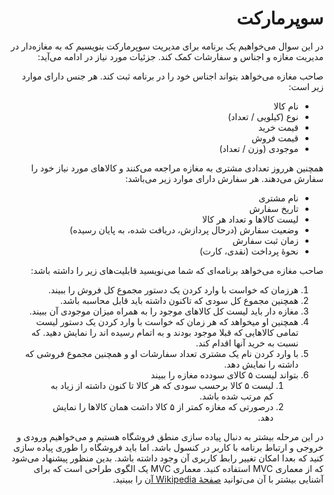 <div dir="rtl">

# سوپرمارکت
در این سوال می‌خواهیم یک برنامه برای مدیریت سوپرمارکت بنویسیم که به مغازه‌دار در مدیریت مغازه و اجناس و سفارشات کمک کند. جزئیات مورد نیاز در ادامه می‌آید:

 صاحب مغازه می‌خواهد بتواند اجناس خود را در برنامه ثبت کند. هر جنس دارای موارد زیر است:
- نام کالا
- نوع (کیلویی / تعداد)
- قیمت خرید
- قیمت فروش
- موجودی (وزن / تعداد)

همچنین هرروز تعدادی مشتری به مغازه مراجعه می‌کنند و کالاهای مورد نیاز خود را سفارش می‌دهند. هر سفارش دارای موارد زیر می‌باشد:
- نام مشتری
- تاریخ سفارش
- لیست کالاها و تعداد هر کالا
- وضعیت سفارش (درحال پردازش، دریافت شده، به پایان رسیده)
- زمان ثبت سفارش
- نحوهٔ پرداخت (نقدی، کارت)

صاحب مغازه می‌خواهد برنامه‌ای که شما می‌نویسید قابلیت‌های زیر را داشته باشد:
1. هرزمان که خواست با وارد کردن یک دستور مجموع کل فروش را ببیند.
2. همچنین مجموع کل سودی که تاکنون داشته باید قابل محاسبه باشد.
3. مغازه دار باید لیست کل کالا‌های موجود را به همراه میزان موجودی آن ببیند.
4. همچنین او میخواهد که هر زمان که خواست با وارد کردن یک دستور لیست تمامی کالاهایی که قبلا موجود بودند و به اتمام رسیده اند را نمایش دهید. که نسبت به خرید آنها اقدام کند.
5. با وارد کردن نام یک مشتری تعداد سفارشات او و همچنین مجموع فروشی که داشته را نمایش دهد.
6. بتواند لیست ۵ کالای سودده مغازه را ببیند
   1. لیست ۵ کالا برحسب سودی که هر کالا تا کنون داشته از زیاد به کم مرتب شده باشد.
   2. درصورتی که مغازه کمتر از ۵ کالا داشت همان کالا‌ها را نمایش دهد.

در این مرحله بیشتر به دنبال پیاده سازی منطق فروشگاه هستیم و می‌خواهیم ورودی و خروجی و ارتباط برنامه با کاربر در کنسول باشد. اما باید فروشگاه را طوری پیاده سازی کنید که بعدا امکان تغییر رابط کاربری آن وجود داشته باشد. بدین منظور پیشنهاد می‌شود که از معماری MVC استفاده کنید. معماری MVC یک الگوی طراحی است که برای آشنایی بیشتر با آن می‌توانید [صفحهٔ Wikipedia آن](https://en.wikipedia.org/wiki/Model%E2%80%93view%E2%80%93controller) را ببینید.

</div>
